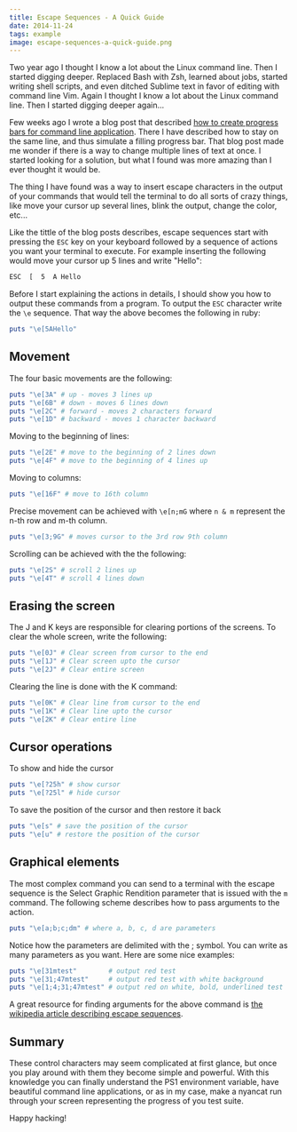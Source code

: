 ```yaml
---
title: Escape Sequences - A Quick Guide
date: 2014-11-24
tags: example
image: escape-sequences-a-quick-guide.png
---
```


Two year ago I thought I know a lot about the Linux command line. Then I started digging deeper. Replaced Bash with Zsh, learned about jobs, started writing shell scripts, and even ditched Sublime text in favor of editing with command line Vim. Again I thought I know a lot about the Linux command line. Then I started digging deeper again...

Few weeks ago I wrote a blog post that described [how to create progress bars for command line application](http://shiroyasha.svbtle.com/processbar-for-console-applications). There I have described how to stay on the same line, and thus simulate a filling progress bar. That blog post made me wonder if there is a way to change multiple lines of text at once. I started looking for a solution, but what I found was more amazing than I ever thought it would be.

The thing I have found was a way to insert escape characters in the output of your commands that would tell the terminal to do all sorts of crazy things, like move your cursor up several lines, blink the output, change the color, etc...

Like the tittle of the blog posts describes, escape sequences start with pressing the `ESC` key on your keyboard followed by a sequence of actions you want your terminal to execute. For example inserting the following would move your cursor up 5 lines and write "Hello":

``` sh
ESC  [  5  A Hello
```

Before I start explaining the actions in details, I should show you how to output these commands from a program. To output the `ESC` character write the `\e` sequence. That way the above becomes the following in ruby:

``` ruby
puts "\e[5AHello"
```

## Movement

The four basic movements are the following:

``` ruby
puts "\e[3A" # up - moves 3 lines up
puts "\e[6B" # down - moves 6 lines down
puts "\e[2C" # forward - moves 2 characters forward
puts "\e[1D" # backward - moves 1 character backward
```

Moving to the beginning of lines:

``` ruby
puts "\e[2E" # move to the beginning of 2 lines down 
puts "\e[4F" # move to the beginning of 4 lines up
```

Moving to columns:

``` ruby
puts "\e[16F" # move to 16th column
```

Precise movement can be achieved with `\e[n;mG` where `n & m` represent the n-th row and m-th column.

``` ruby
puts "\e[3;9G" # moves cursor to the 3rd row 9th column
```

Scrolling can be achieved with the the following:

``` ruby
puts "\e[2S" # scroll 2 lines up
puts "\e[4T" # scroll 4 lines down
```

## Erasing the screen

The J and K keys are responsible for clearing portions of the screens. To clear the whole screen, write the following:

``` ruby
puts "\e[0J" # Clear screen from cursor to the end
puts "\e[1J" # Clear screen upto the cursor
puts "\e[2J" # Clear entire screen
```

Clearing the line is done with the K command:

``` ruby
puts "\e[0K" # Clear line from cursor to the end
puts "\e[1K" # Clear line upto the cursor
puts "\e[2K" # Clear entire line
```

## Cursor operations

To show and hide the cursor

``` ruby
puts "\e[?25h" # show cursor
puts "\e[?25l" # hide cursor
```

To save the position of the cursor and then restore it back

``` ruby
puts "\e[s" # save the position of the cursor
puts "\e[u" # restore the position of the cursor
```

## Graphical elements

The most complex command you can send to a terminal with the escape sequence is the Select Graphic Rendition parameter that is issued with the `m` command. The following scheme describes how to pass arguments to the action.

``` ruby
puts "\e[a;b;c;dm" # where a, b, c, d are parameters
```

Notice how the parameters are delimited with the ; symbol. You can write as many parameters as you want. Here are some nice examples:

``` ruby
puts "\e[31mtest"        # output red test
puts "\e[31;47mtest"     # output red test with white background
puts "\e[1;4;31;47mtest" # output red on white, bold, underlined test
```

A great resource for finding arguments for the above command is [the wikipedia article describing escape sequences](http://en.wikipedia.org/wiki/ANSI_escape_code#CSI_codes).

## Summary

These control characters may seem complicated at first glance, but once you play around with them they become simple and powerful. With this knowledge you can finally understand the PS1 environment variable, have beautiful command line applications, or as in my case, make a nyancat run through your screen representing the progress of you test suite.

Happy hacking!
